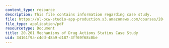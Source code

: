 ```yaml
---
content_type: resource
description: This file contains information regarding case study.
file: https://ol-ocw-studio-app-production.s3.amazonaws.com/courses/20-201-mechanisms-of-drug-actions-fall-2013/34161f9ac4dd48a9d1873ff69f68c0be_MIT20_201F13_CseStdy_Stats.pdf
file_type: application/pdf
resourcetype: Document
title: 20.201 Mechanisms of Drug Actions Statins Case Study
uid: 34161f9a-c4dd-48a9-d187-3ff69f68c0be
---
```

